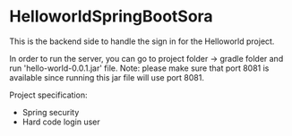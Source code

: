 # HelloworldSpringBootSora

This is the backend side to handle the sign in for the Helloworld project.

In order to run the server, you can go to project folder -> gradle folder and run 'hello-world-0.0.1.jar' file.
Note: please make sure that port 8081 is available since running this jar file will use port 8081.

Project specification:
- Spring security
- Hard code login user
